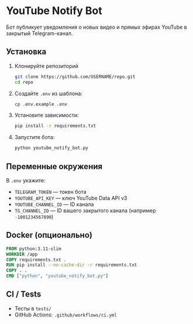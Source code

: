 # YouTube Notify Bot

Бот публикует уведомления о новых видео и прямых эфирах YouTube в закрытый Telegram-канал.

## Установка

1. Клонируйте репозиторий
   ```bash
   git clone https://github.com/USERNAME/repo.git
   cd repo
   ```
2. Создайте `.env` из шаблона:
   ```bash
   cp .env.example .env
   ```
3. Установите зависимости:
   ```bash
   pip install -r requirements.txt
   ```
4. Запустите бота:
   ```bash
   python youtube_notify_bot.py
   ```

## Переменные окружения
В `.env` укажите:
- `TELEGRAM_TOKEN` — токен бота
- `YOUTUBE_API_KEY` — ключ YouTube Data API v3
- `YOUTUBE_CHANNEL_ID` — ID канала
- `TG_CHANNEL_ID` — ID вашего закрытого канала (например `-1001234567890`)

## Docker (опционально)
```dockerfile
FROM python:3.11-slim
WORKDIR /app
COPY requirements.txt .
RUN pip install --no-cache-dir -r requirements.txt
COPY . .
CMD ["python", "youtube_notify_bot.py"]
```

## CI / Tests
- Тесты в `tests/`
- GitHub Actions: `.github/workflows/ci.yml`